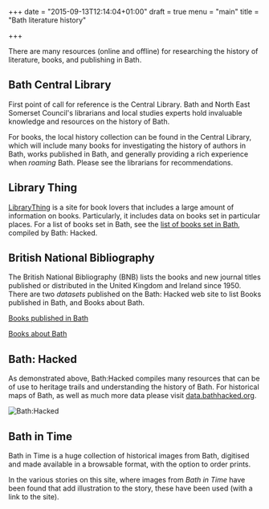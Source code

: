 +++
date = "2015-09-13T12:14:04+01:00"
draft = true
menu = "main"
title = "Bath literature history"

+++

There are many resources (online and offline) for researching the history of literature, books, and publishing in Bath.

## Bath Central Library
First point of call for reference is the Central Library.  Bath and North East Somerset Council's librarians and local studies experts hold invaluable knowledge and resources on the history of Bath.

For books, the local history collection can be found in the Central Library, which will include many books for investigating the history of authors in Bath, works published in Bath, and generally providing a rich experience when *roaming* Bath.  Please see the librarians for recommendations.

## Library Thing
[LibraryThing](https://www.librarything.com/) is a site for book lovers that includes a large amount of information on books.  Particularly, it includes data on books set in particular places.  For a list of books set in Bath, see the [list of books set in Bath](https://data.bathhacked.org/Heritage/Library-Thing-Books-Set-in-Bath/9hx2-yxis), compiled by Bath: Hacked.

## British National Bibliography
The British National Bibliography (BNB) lists the books and new journal titles published or distributed in the United Kingdom and Ireland since 1950.  There are two *datasets* published on the Bath: Hacked web site to list Books published in Bath, and Books about Bath.

[Books published in Bath](https://data.bathhacked.org/Heritage/BNB-Books-Published-in-Bath/5vmi-p7de)

[Books about Bath](https://data.bathhacked.org/Heritage/BNB-Books-About-Bath/qbgq-tnkt)

## Bath: Hacked
As demonstrated above, Bath:Hacked compiles many resources that can be of use to heritage trails and understanding the history of Bath.  For historical maps of Bath, as well as much more data please visit <a href="http://data.bathhacked.org">data.bathhacked.org</a>.

![Bath:Hacked](/images/bath-hacked.png)

## Bath in Time
Bath in Time is a huge collection of historical images from Bath, digitised and made available in a browsable format, with the option to order prints.

In the various stories on this site, where images from *Bath in Time* have been found that add illustration to the story, these have been used (with a link to the site).